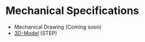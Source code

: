 # <i class="fas fa-ruler"></i> Mechanical Specifications

* <i class="far fa-file-pdf"></i> Mechanical Drawing (Coming soon)
* <i class="fas fa-cube"></i> [3D-Model](https://github.com/whitebox-labs/whitebox-docs/raw/master/tentacle/t3-mkII/_media/whitebox-t3.step.zip) (STEP)
